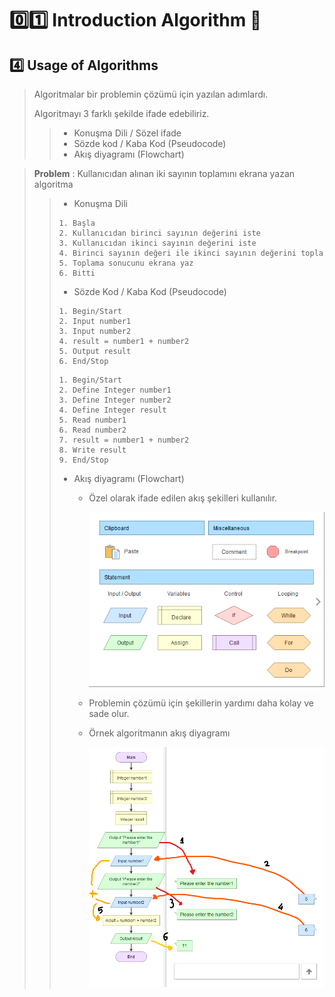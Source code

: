 # :zero::one: Introduction Algorithm :bookmark:
## :four: Usage of Algorithms
> Algoritmalar bir problemin çözümü için yazılan adımlardı.
> 
> Algoritmayı 3 farklı şekilde ifade edebiliriz.
>> - Konuşma Dili / Sözel ifade
>> - Sözde kod / Kaba Kod (Pseudocode)
>> - Akış diyagramı (Flowchart)

> **Problem** : Kullanıcıdan alınan iki sayının toplamını ekrana yazan algoritma
> 
>> - Konuşma Dili
>> ```
>> 1. Başla
>> 2. Kullanıcıdan birinci sayının değerini iste
>> 3. Kullanıcıdan ikinci sayının değerini iste
>> 4. Birinci sayının değeri ile ikinci sayının değerini topla
>> 5. Toplama sonucunu ekrana yaz
>> 6. Bitti
>> ```
>> - Sözde Kod / Kaba Kod (Pseudocode)
>> ```pseudo
>> 1. Begin/Start
>> 2. Input number1
>> 3. Input number2
>> 4. result = number1 + number2
>> 5. Output result
>> 6. End/Stop
>> ```
>> ```pseudo
>> 1. Begin/Start
>> 2. Define Integer number1
>> 3. Define Integer number2
>> 4. Define Integer result
>> 5. Read number1
>> 6. Read number2
>> 7. result = number1 + number2
>> 8. Write result
>> 9. End/Stop
>> ```
>> - Akış diyagramı (Flowchart)
>>   - Özel olarak ifade edilen akış şekilleri kullanılır.
>> 
>>     ![flowchart-shapes](../../Assets/Images/Tutorial/01_Introduction_Algorithm/flowchart-shapes.png)
>>   - Problemin çözümü için şekillerin yardımı daha kolay ve sade olur.
>>   - Örnek algoritmanın akış diyagramı
>> 
>>     ![flowchart-shapes](../../Assets/Images/Tutorial/01_Introduction_Algorithm/algoritma-flowchart.png)